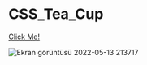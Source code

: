 # CSS_Tea_Cup

[Click Me!](https://esadakman.github.io/CSS_Tea_Cup/)

![Ekran görüntüsü 2022-05-13 213717](https://user-images.githubusercontent.com/98649983/168346286-06f5c72a-7d6e-46c5-a255-c5609bd8886e.jpg)

